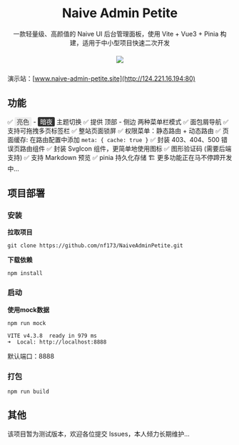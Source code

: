 # <center> Naive Admin Petite </center>

<center> 一款轻量级、高颜值的 Naive UI 后台管理面板，使用 Vite + Vue3 + Pinia 构建，适用于中小型项目快速二次开发</center>

<center style="height: 20px; margin: 20px 0;">
<a href="https://github.com/nf173/NaiveAdminPetite/blob/main/LICENSE"><img src="https://img.shields.io/github/license/nf173/NaiveAdminPetite"></a>
</center>

演示站：[www.naive-admin-petite.site](http://124.221.16.194:80)

## 功能

✅ <font style="color: #333; background: #eee; padding: 2px 5px; border-radius: 3px;">亮色</font> - <font style="color: #fff; background: #333; padding: 2px 5px; border-radius: 3px;">暗夜</font> 主题切换
✅ 提供 顶部 - 侧边 两种菜单栏模式 
✅ 面包屑导航
✅ 支持可拖拽多页标签栏
✅ 整站页面锁屏 
✅ 权限菜单：静态路由 + 动态路由 
✅ 页面缓存: 在路由配置中添加 `meta: { cache: true }` 
✅ 封装 403、404、500 错误页路由组件 
✅ 封装 SvgIcon 组件，更简单地使用图标
✅ 图形验证码 (需要后端支持)
✅ 支持 Markdown 预览
✅ pinia 持久化存储
🏗️ 更多功能正在马不停蹄开发中...

## 项目部署
### 安装
**拉取项目**
```
git clone https://github.com/nf173/NaiveAdminPetite.git
```
**下载依赖**

```
npm install
```

### 启动

**使用mock数据**

```
npm run mock

VITE v4.3.8  ready in 979 ms
➜  Local: http://localhost:8888
```
默认端口：8888

### 打包
```
npm run build
```

## 其他

该项目暂为测试版本，欢迎各位提交 Issues，本人倾力长期维护...
